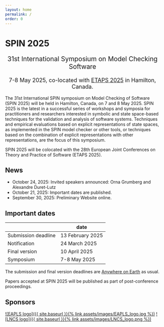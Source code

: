 ```yaml
---
layout: home
permalink: /
order: 0
---
```


# SPIN 2025

<p style="text-align: center;font-size:21px">
31st International Symposium on Model Checking Software
</p>

<p style="margin-bottom:5mm;"></p>

<p style="text-align: center;font-size:18px">
7-8 May 2025, co-located with <a href="https://etaps.org/2025/">ETAPS 2025</a> in Hamilton, Canada.
</p>

The 31st International SPIN symposium on Model Checking of Software (SPIN 2025) will be held in Hamilton, Canada, on 7 and 8 May 2025. SPIN 2025 is the latest in a successful series of workshops and symposia for practitioners and researchers interested in symbolic and state space-based techniques for the validation and analysis of software systems. Techniques and empirical evaluations based on explicit representations of state spaces, as implemented in the SPIN model checker or other tools, or techniques based on the combination of explicit representations with other representations, are the focus of this symposium.

SPIN 2025 will be colocated with the 28th European Joint Conferences on Theory and Practice of Software (ETAPS 2025).

## News
* October 24, 2025: Invited speakers announced: Orna Grumberg and Alexandre Duret-Lutz
* October 21, 2025: Important dates are published.
* September 30, 2025: Preliminary Website online.

## Important dates

|                      | date                                                      |
|----------------------|-----------------------------------------------------------|
| Submission deadline  | 13 February 2025                                          |
| Notification         | 24 March 2025                                             |
| Final version        | 10 April 2025                                             |
| Symposium            | 7-8 May 2025                                              |

The submission and final version deadlines are [Anywhere on Earth](https://www.timeanddate.com/time/zones/aoe) as usual.

Papers accepted at SPIN 2025 will be published as part of post-conference proceedings.

## Sponsors
[![EAPLS logo]({{ site.baseurl }}{% link assets/images/EAPLS_logo.jpg %})](https://eapls.org/)
[![LNCS logo]({{ site.baseurl }}{% link assets/images/LNCS_logo.png %})](https://www.springer.com/gp/computer-science/lncs)
